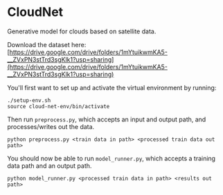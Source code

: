 # CloudNet
Generative model for clouds based on satellite data.

Download the dataset here: [https://drive.google.com/drive/folders/1mYtuikwmKA5-__ZVxPN3stTrd3sgKlk1?usp=sharing](https://drive.google.com/drive/folders/1mYtuikwmKA5-__ZVxPN3stTrd3sgKlk1?usp=sharing)

You'll first want to set up and activate the virtual environment by running:
```
./setup-env.sh
source cloud-net-env/bin/activate
```

Then run `preprocess.py`, which accepts an input and output path, and processes/writes out the data.
```
python preprocess.py <train data in path> <processed train data out path>
```

You should now be able to run `model_runner.py`, which accepts a training data path and an output path.
```
python model_runner.py <processed train data in path> <results out path>
```